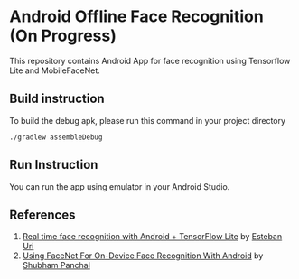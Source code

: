 # Android Offline Face Recognition (On Progress)

This repository contains Android App for face recognition using Tensorflow Lite and MobileFaceNet. 

## Build instruction
 
To build the debug apk, please run this command in your project directory
 
 ```
 ./gradlew assembleDebug
 ```
 
## Run Instruction
 
You can run the app using emulator in your Android Studio.

## References
1. [Real time face recognition with Android + TensorFlow Lite](https://medium.com/@estebanuri/real-time-face-recognition-with-android-tensorflow-lite-14e9c6cc53a5) by [Esteban Uri](https://github.com/estebanuri) 
2. [Using FaceNet For On-Device Face Recognition With Android](https://medium.com/@equipintelligence/using-facenet-for-on-device-face-recognition-with-android-f84e36e19761) by [Shubham Panchal](https://github.com/shubham0204)
